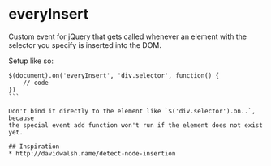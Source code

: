 everyInsert
===========

Custom event for jQuery that gets called whenever an element with the selector you specify is inserted into the DOM.

Setup like so:

````
$(document).on('everyInsert', 'div.selector', function() {
	// code
})
```

Don't bind it directly to the element like `$('div.selector').on..`, because
the special event add function won't run if the element does not exist yet.

## Inspiration
* http://davidwalsh.name/detect-node-insertion